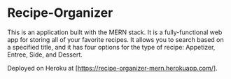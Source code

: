 # Recipe-Organizer

This is an application built with the MERN stack. It is a fully-functional web app for storing all of your favorite recipes. It allows you to search based on a specified title, and it has four options for the type of recipe: Appetizer, Entree, Side, and Dessert. 

Deployed on Heroku at [https://recipe-organizer-mern.herokuapp.com/].
